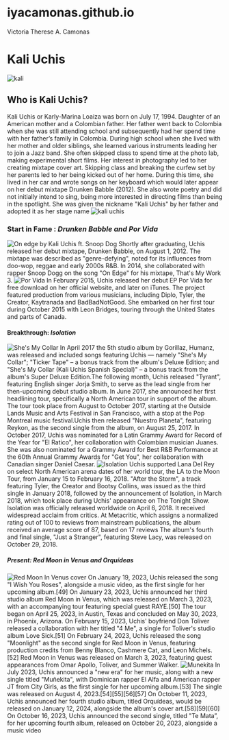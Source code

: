 # iyacamonas.github.io
Victoria Therese A. Camonas
# Kali Uchis 
![kali](https://pin.it/NPTsrey)
  
## **Who is Kali Uchis?**
Kali Uchis or Karly-Marina Loaiza was born on July 17, 1994. Daughter of an American mother and a Colombian father. Her father went back to Colombia when she was still attending school and subsequently had her spend time with her father’s family in Colombia. During high school when she lived with her mother and older siblings, she learned various instruments leading her to join a Jazz band. She often skipped class to spend time at the photo lab, making experimental short films. Her interest in photography led to her creating mixtape cover art. Skipping class and breaking the curfew set by her parents led to her being kicked out of her home. During this time, she lived in her car and wrote songs on her keyboard which would later appear on her debut mixtape Drunken Babble (2012). She also wrote poetry and did not initially intend to sing, being more interested in directing films than being in the spotlight. She was given the nickname "Kali Uchis" by her father and adopted it as her stage name
![kali uchis](https://pin.it/StE56U4)
  
### **Start in Fame :**  *Drunken Babble and Por Vida*
![On edge by Kali Uchis ft. Snoop Dog](https://www.google.com/url?sa=i&url=https%3A%2F%2Fsoundcloud.com%2Fkaliuchis%2Fon-edge&psig=AOvVaw2BmYvOE8gEiDGMyGxTJcSi&ust=1702036494752000&source=images&cd=vfe&opi=89978449&ved=0CBIQjRxqFwoTCLiu4Oun_YIDFQAAAAAdAAAAABAD)
Shortly after graduating, Uchis released her debut mixtape, Drunken Babble, on August 1, 2012. The mixtape was described as "genre-defying", noted for its influences from doo-wop, reggae and early 2000s R&B. In 2014, she collaborated with rapper Snoop Dogg on the song "On Edge" for his mixtape, That's My Work 3.
![Por Vida](https://www.google.com/url?sa=i&url=https%3A%2F%2Fen.wikipedia.org%2Fwiki%2FPor_Vida&psig=AOvVaw2rN6M826-2oErnHqD2SO7q&ust=1702036717035000&source=images&cd=vfe&opi=89978449&ved=0CBIQjRxqFwoTCMiLmNWo_YIDFQAAAAAdAAAAABAD)
In February 2015, Uchis released her debut EP Por Vida for free download on her official website, and later on iTunes. The project featured production from various musicians, including Diplo, Tyler, the Creator, Kaytranada and BadBadNotGood. She embarked on her first tour during October 2015 with Leon Bridges, touring through the United States and parts of Canada.

#### **Breakthrough:** *Isolation*
![She's My Collar](https://www.google.com/url?sa=i&url=https%3A%2F%2Fgorillaz.fandom.com%2Fwiki%2FShe%2527s_My_Collar&psig=AOvVaw2oMTAk1zG-pHVXO2NXk40l&ust=1702036941784000&source=images&cd=vfe&opi=89978449&ved=0CBIQjRxqFwoTCIDwn9Wp_YIDFQAAAAAdAAAAABAD)
In April 2017 the 5th studio album by Gorillaz, Humanz, was released and included songs featuring Uchis — namely "She's My Collar"; "Ticker Tape" – a bonus track from the album's Deluxe Edition; and "She's My Collar (Kali Uchis Spanish Special)" – a bonus track from the album's Super Deluxe Edition.The following month, Uchis released "Tyrant", featuring English singer Jorja Smith, to serve as the lead single from her then-upcoming debut studio album. In June 2017, she announced her first headlining tour, specifically a North American tour in support of the album. The tour took place from August to October 2017, starting at the Outside Lands Music and Arts Festival in San Francisco, with a stop at the Pop Montreal music festival.Uchis then released "Nuestro Planeta", featuring Reykon, as the second single from the album, on August 25, 2017.  In October 2017, Uchis was nominated for a Latin Grammy Award for Record of the Year for "El Ratico", her collaboration with Colombian musician Juanes. She was also nominated for a Grammy Award for Best R&B Performance at the 60th Annual Grammy Awards for "Get You", her collaboration with Canadian singer Daniel Caesar.
![Isolation](https://www.google.com/url?sa=i&url=https%3A%2F%2Fen.wikipedia.org%2Fwiki%2FIsolation_%2528Kali_Uchis_album%2529&psig=AOvVaw0equOGcHTxbEljlMgC9AmU&ust=1702037240921000&source=images&cd=vfe&opi=89978449&ved=0CBIQjRxqFwoTCKCd0c6q_YIDFQAAAAAdAAAAABAJ)
Uchis supported Lana Del Rey on select North American arena dates of her world tour, the LA to the Moon Tour, from January 15 to February 16, 2018. "After the Storm", a track featuring Tyler, the Creator and Bootsy Collins, was issued as the third single in January 2018, followed by the announcement of Isolation, in March 2018, which took place during Uchis' appearance on The Tonight Show. Isolation was officially released worldwide on April 6, 2018. It received widespread acclaim from critics. At Metacritic, which assigns a normalized rating out of 100 to reviews from mainstream publications, the album received an average score of 87, based on 17 reviews The album's fourth and final single, "Just a Stranger", featuring Steve Lacy, was released on October 29, 2018.

##### **Present:** *Red Moon in Venus and Orquídeas*
![Red Moon In Venus cover](https://www.google.com/url?sa=i&url=https%3A%2F%2Fgenius.com%2Falbums%2FKali-uchis%2FRed-moon-in-venus&psig=AOvVaw0URm7yWrKbkyg9ZprU1veh&ust=1702037812111000&source=images&cd=vfe&opi=89978449&ved=0CBIQjRxqFwoTCOij_OCs_YIDFQAAAAAdAAAAABAD)
On January 19, 2023, Uchis released the song "I Wish You Roses", alongside a music video, as the first single for her upcoming album.[49] On January 23, 2023, Uchis announced her third studio album Red Moon in Venus, which was released on March 3, 2023, with an accompanying tour featuring special guest RAYE.[50] The tour began on April 25, 2023, in Austin, Texas and concluded on May 30, 2023, in Phoenix, Arizona. On February 15, 2023, Uchis' boyfriend Don Toliver released a collaboration with her titled "4 Me", a single for Toliver's studio album Love Sick.[51] On February 24, 2023, Uchis released the song "Moonlight" as the second single for Red Moon in Venus, featuring production credits from Benny Blanco, Cashmere Cat, and Leon Michels.[52] Red Moon in Venus was released on March 3, 2023, featuring guest appearances from Omar Apollo, Toliver, and Summer Walker.
![Munekita](https://www.google.com/url?sa=i&url=https%3A%2F%2Fen.wikipedia.org%2Fwiki%2FMu%25C3%25B1ekita&psig=AOvVaw2yZWNPuiaCIvXuVPjUeYno&ust=1702037923253000&source=images&cd=vfe&opi=89978449&ved=0CBIQjRxqFwoTCNDP0ZSt_YIDFQAAAAAdAAAAABAD)
  In July 2023, Uchis announced a "new era" for her music, along with a new single titled "Muñekita", with Dominican rapper El Alfa and American rapper JT from City Girls, as the first single for her upcoming album.[53] The single was released on August 4, 2023.[54][55][56][57] On October 11, 2023, Uchis announced her fourth studio album, titled Orquídeas, would be released on January 12, 2024, alongside the album's cover art.[58][59][60] On October 16, 2023, Uchis announced the second single, titled "Te Mata”, for her upcoming fourth album, released on October 20, 2023, alongside a music video
  
